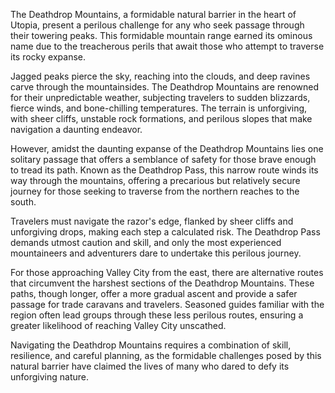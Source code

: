 The Deathdrop Mountains, a formidable natural barrier in the heart of Utopia, present a perilous challenge for any who seek passage through their towering peaks. This formidable mountain range earned its ominous name due to the treacherous perils that await those who attempt to traverse its rocky expanse.

Jagged peaks pierce the sky, reaching into the clouds, and deep ravines carve through the mountainsides. The Deathdrop Mountains are renowned for their unpredictable weather, subjecting travelers to sudden blizzards, fierce winds, and bone-chilling temperatures. The terrain is unforgiving, with sheer cliffs, unstable rock formations, and perilous slopes that make navigation a daunting endeavor.

However, amidst the daunting expanse of the Deathdrop Mountains lies one solitary passage that offers a semblance of safety for those brave enough to tread its path. Known as the Deathdrop Pass, this narrow route winds its way through the mountains, offering a precarious but relatively secure journey for those seeking to traverse from the northern reaches to the south.

Travelers must navigate the razor's edge, flanked by sheer cliffs and unforgiving drops, making each step a calculated risk. The Deathdrop Pass demands utmost caution and skill, and only the most experienced mountaineers and adventurers dare to undertake this perilous journey.

For those approaching Valley City from the east, there are alternative routes that circumvent the harshest sections of the Deathdrop Mountains. These paths, though longer, offer a more gradual ascent and provide a safer passage for trade caravans and travelers. Seasoned guides familiar with the region often lead groups through these less perilous routes, ensuring a greater likelihood of reaching Valley City unscathed.

Navigating the Deathdrop Mountains requires a combination of skill, resilience, and careful planning, as the formidable challenges posed by this natural barrier have claimed the lives of many who dared to defy its unforgiving nature.
